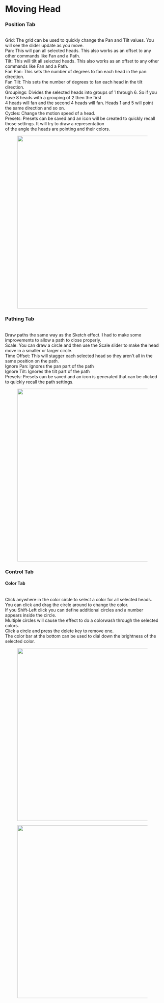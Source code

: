 # Moving Head

### Position Tab

\
Grid: The grid can be used to quickly change the Pan and Tilt values. You will see the slider update as you move.\
Pan: This will pan all selected heads. This also works as an offset to any other commands like Fan and a Path.\
Tilt: This will tilt all selected heads. This also works as an offset to any other commands like Fan and a Path.\
Fan Pan: This sets the number of degrees to fan each head in the pan direction.\
Fan Tilt: This sets the number of degrees to fan each head in the tilt direction.\
Groupings: Divides the selected heads into groups of 1 through 6. So if you have 8 heads with a grouping of 2 then the first\
4 heads will fan and the second 4 heads will fan. Heads 1 and 5 will point the same direction and so on.\
Cycles: Change the motion speed of a head.\
Presets: Presets can be saved and an icon will be created to quickly recall those settings. It will try to draw a representation\
of the angle the heads are pointing and their colors.

<figure><img src="../../.gitbook/assets/image (1199).png" alt="" width="563"><figcaption></figcaption></figure>

### Pathing Tab

\
Draw paths the same way as the Sketch effect. I had to make some improvements to allow a path to close properly.\
Scale: You can draw a circle and then use the Scale slider to make the head move in a smaller or larger circle.\
Time Offset: This will stagger each selected head so they aren't all in the same position on the path.\
Ignore Pan: Ignores the pan part of the path\
Ignore Tilt: Ignores the tilt part of the path\
Presets: Presets can be saved and an icon is generated that can be clicked to quickly recall the path settings.

<figure><img src="../../.gitbook/assets/image (1200).png" alt="" width="563"><figcaption></figcaption></figure>

### Control Tab

#### Color Tab

\
Click anywhere in the color circle to select a color for all selected heads.\
You can click and drag the circle around to change the color.\
If you Shift-Left click you can define additional circles and a number appears inside the circle.\
Multiple circles will cause the effect to do a colorwash through the selected colors.\
Click a circle and press the delete key to remove one.\
The color bar at the bottom can be used to dial down the brightness of the selected color.



<figure><img src="../../.gitbook/assets/image (1201).png" alt="" width="563"><figcaption></figcaption></figure>

<figure><img src="../../.gitbook/assets/image (1202).png" alt="" width="563"><figcaption></figcaption></figure>
